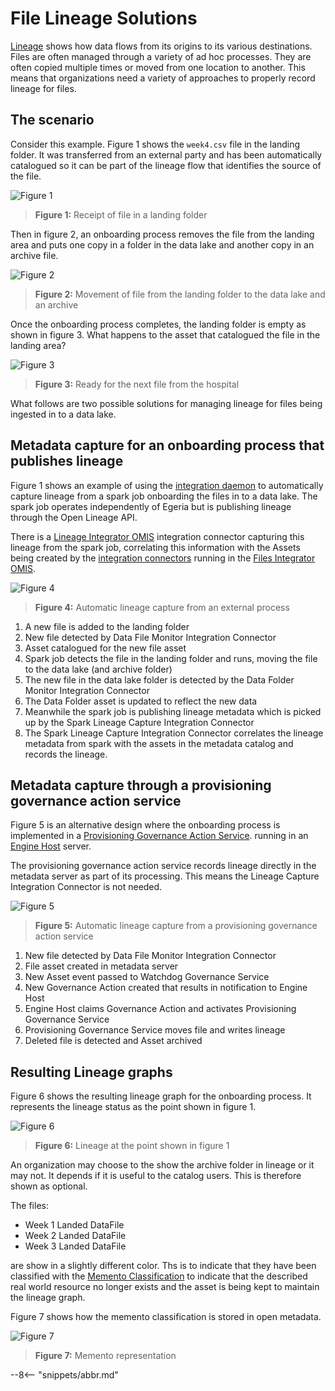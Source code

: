 <!-- SPDX-License-Identifier: CC-BY-4.0 -->
<!-- Copyright Contributors to the Egeria project. -->

# File Lineage Solutions

[Lineage](/features/lineage-management/overview) shows how data flows from its origins to its various destinations.
Files are often managed through a variety of ad hoc processes.
They are often copied multiple times or moved from one location to another.
This means that organizations need a variety of approaches to properly record lineage for files.


## The scenario

Consider this example.  Figure 1 shows the `week4.csv` file in the landing folder.
It was transferred from an external party and has been automatically catalogued so it can be part of the lineage
flow that identifies the source of the file.

![Figure 1](animation-of-file-lineage-1.png)
> **Figure 1:** Receipt of file in a landing folder

Then in figure 2, an onboarding process removes the file from the landing area and puts one copy in a folder in
the data lake and another copy in an archive file.

![Figure 2](animation-of-file-lineage-2.png)
> **Figure 2:** Movement of file from the landing folder to the data lake and an archive

Once the onboarding process completes, the landing folder is empty as shown in figure 3.
What happens to the asset that catalogued the file in the landing area?

![Figure 3](animation-of-file-lineage-3.png)
> **Figure 3:** Ready for the next file from the hospital

What follows are two possible solutions for managing lineage for files being ingested in to a data lake.

## Metadata capture for an onboarding process that publishes lineage

Figure 1 shows an example of using the 
[integration daemon](/concepts/integration-daemon)
to automatically capture lineage from a
spark job onboarding the files in to a data lake. The spark job operates independently of Egeria
but is publishing lineage through the Open Lineage API.

There is a [Lineage Integrator OMIS](/services/omis/lineage-integrator/overview)
integration connector capturing this lineage from the spark job, correlating this information
with the Assets being created by the 
[integration connectors](/concepts/integration-connector)
running in the
[Files Integrator OMIS](/services/omis/files-integrator/overview).


![Figure 4](file-lineage-capture-solution-detail.png)
> **Figure 4:** Automatic lineage capture from an external process

1. A new file is added to the landing folder
2. New file detected by Data File Monitor Integration Connector
3. Asset catalogued for the new file asset
4. Spark job detects the file in the landing folder and runs, moving the file to the data lake (and archive folder)
5. The new file in the data lake folder is detected by the Data Folder Monitor Integration Connector
6. The Data Folder asset is updated to reflect the new data
7. Meanwhile the spark job is publishing lineage metadata which is picked up by the Spark Lineage Capture
   Integration Connector
8. The Spark Lineage Capture Integration Connector correlates the lineage metadata from spark with the
   assets in the metadata catalog and records the lineage.

## Metadata capture through a provisioning governance action service

Figure 5 is an alternative design where the onboarding process is implemented in a
[Provisioning Governance Action Service](/guides/developer/governance-action-services/provisioning-governance-service).
running in an
[Engine Host](/concepts/engine-host) server.

The provisioning governance action service records lineage directly in the metadata server as part of its processing.
This means the Lineage Capture Integration Connector is not needed.

![Figure 5](governance-action-service.png)
> **Figure 5:** Automatic lineage capture from a provisioning governance action service

1. New file detected by Data File Monitor Integration Connector
2. File asset created in metadata server
3. New Asset event passed to Watchdog Governance Service
4. New Governance Action created that results in notification to Engine Host
5. Engine Host claims Governance Action and activates Provisioning Governance Service
6. Provisioning Governance Service moves file and writes lineage
7. Deleted file is detected and Asset archived 


## Resulting Lineage graphs

Figure 6 shows the resulting lineage graph for the onboarding process.  It represents the
lineage status as the point shown in figure 1.

![Figure 6](file-lineage-output-example.png)
> **Figure 6:** Lineage at the point shown in figure 1

An organization may choose to the show the archive folder in lineage or it may not.
It depends if it is useful to the catalog users.  This is therefore shown as optional.

The files:
* Week 1 Landed DataFile
* Week 2 Landed DataFile
* Week 3 Landed DataFile

are show in a slightly different color.  Ths is to indicate that they have been classified with
the [Memento Classification](/types/0/0010-Base-Model) to indicate that the
described real world resource no longer exists and the asset is being kept to maintain the lineage graph.

Figure 7 shows how the memento classification is stored in open metadata.

![Figure 7](memento-representation.png)
> **Figure 7:** Memento representation

--8<-- "snippets/abbr.md"